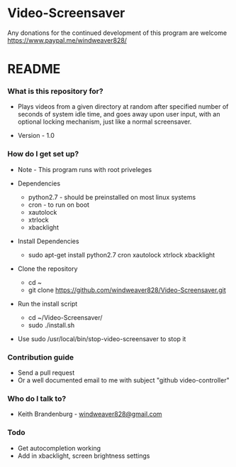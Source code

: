 # Video-Screensaver


Any donations for the continued development of this program are welcome
https://www.paypal.me/windweaver828/

# README #

### What is this repository for? ###

* Plays videos from a given directory at random after specified number of seconds of system idle time, and goes away upon user input, with an optional locking mechanism, just like a normal screensaver.

* Version - 1.0

### How do I get set up? ###

- Note - This program runs with root priveleges
* Dependencies
    - python2.7 - should be preinstalled on most linux systems
    - cron - to run on boot
    - xautolock
    - xtrlock
    - xbacklight

* Install Dependencies
    - sudo apt-get install python2.7 cron xautolock xtrlock xbacklight

* Clone the repository
    - cd ~
    - git clone https://github.com/windweaver828/Video-Screensaver.git

* Run the install script
    - cd ~/Video-Screensaver/
    - sudo ./install.sh

* Use sudo /usr/local/bin/stop-video-screensaver to stop it

### Contribution guide

* Send a pull request
* Or a well documented email to me with subject "github video-controller"

### Who do I talk to? ###

* Keith Brandenburg - windweaver828@gmail.com

### Todo ###
* Get autocompletion working
* Add in xbacklight, screen brightness settings

